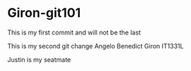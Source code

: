 # Giron-git101

This is my first commit and will not be the last

This is my second git change
Angelo Benedict Giron
IT1331L

Justin is my seatmate